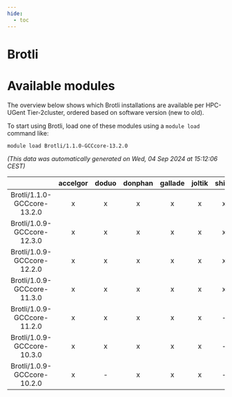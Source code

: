 ```yaml
---
hide:
  - toc
---
```


Brotli
======

# Available modules


The overview below shows which Brotli installations are available per HPC-UGent Tier-2cluster, ordered based on software version (new to old).

To start using Brotli, load one of these modules using a `module load` command like:

```shell
module load Brotli/1.1.0-GCCcore-13.2.0
```

*(This data was automatically generated on Wed, 04 Sep 2024 at 15:12:06 CEST)*  

| |accelgor|doduo|donphan|gallade|joltik|shinx|skitty|
| :---: | :---: | :---: | :---: | :---: | :---: | :---: | :---: |
|Brotli/1.1.0-GCCcore-13.2.0|x|x|x|x|x|x|x|
|Brotli/1.0.9-GCCcore-12.3.0|x|x|x|x|x|x|x|
|Brotli/1.0.9-GCCcore-12.2.0|x|x|x|x|x|x|x|
|Brotli/1.0.9-GCCcore-11.3.0|x|x|x|x|x|x|x|
|Brotli/1.0.9-GCCcore-11.2.0|x|x|x|x|x|-|x|
|Brotli/1.0.9-GCCcore-10.3.0|x|x|x|x|x|-|x|
|Brotli/1.0.9-GCCcore-10.2.0|x|-|x|x|x|-|x|
